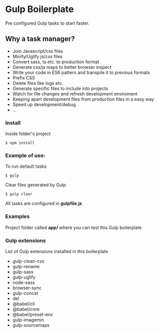 # Gulp Boilerplate

Pre configured Gulp tasks to start faster.

## Why a task manager?

 - Join Javascript/css files
 - Minify/Uglify js/css files
 - Convert sass, ts etc. to production format
 - Generate css/js maps to better browser inspect
 - Write your code in ES6 pattern and transpile it to previous formats
 - Prefix CSS
 - Delete files like logs etc.
 - Generate specific files to include into projects
 - Watch for file changes and refresh development enviroment 
 - Keeping apart development files from production files in a easy way
 - Speed up development/debug
 - ...

### Install

Inside folder's project

```
$ npm install
```

### Example of use:

To run default tasks

```
$ gulp
```

Clear files generated by Gulp

```
$ gulp clear
```

All tasks are configured in **gulpfile.js**

### Examples

Project folder called **app/** where you can test this Gulp boilerplate

### Gulp extensions 

List of Gulp extensions installed in this boilerplate

 - gulp-clean-css
 - gulp-rename
 - gulp-sass
 - gulp-uglify
 - node-sass
 - browser-sync
 - gulp-concat
 - del
 - @babel/cli
 - @babel/core
 - @babel/preset-env
 - gulp-imagemin
 - gulp-sourcemaps